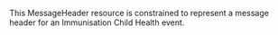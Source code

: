 This MessageHeader resource is constrained to represent a message header for an Immunisation Child Health event.